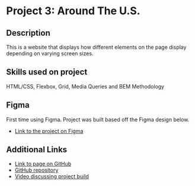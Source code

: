 # Project 3: Around The U.S.

## Description

This is a website that displays how different elements on the page display depending on varying screen sizes.

## Skills used on project

HTML/CSS, Flexbox, Grid, Media Queries and BEM Methodology

## Figma

First time using Figma. Project was built based off the Figma design below.

- [Link to the project on Figma](https://www.figma.com/file/ii4xxsJ0ghevUOcssTlHZv/Sprint-3%3A-Around-the-US?node-id=0%3A1)

## Additional Links

- [Link to page on GitHub](https://dcam4u.github.io/se_project_aroundtheus/)
- [GitHub repository](https://github.com/dcam4u/se_project_aroundtheus)
- [Video discussing project build](https://drive.google.com/file/d/1V1D4nJD0gWlMTWYqkUsqB9hZTFAxnMkm/view?usp=drive_link)
